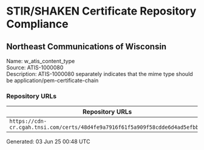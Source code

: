 # STIR/SHAKEN Certificate Repository Compliance

## Northeast Communications of Wisconsin

Name: w_atis_content_type\
Source: ATIS-1000080\
Description: ATIS-1000080 separately indicates that the mime type should be application/pem-certificate-chain
### Repository URLs

| Repository URLs | Not After |  Problems | Link |
|-----------------|-----------|-----------|------|
| `https://cdn-cr.cgah.tnsi.com/certs/48d4fe9a7916f61f5a909f58cdde6d4ad5efbb5b` | 09&#160;Mar&#160;24&#160;20:50&#160;UTC | true | [view](../../REPOS/686880ff8665411d8229162251f0d1c0c6af2b46/README.md) |


Generated: 03 Jun 25 00:48 UTC